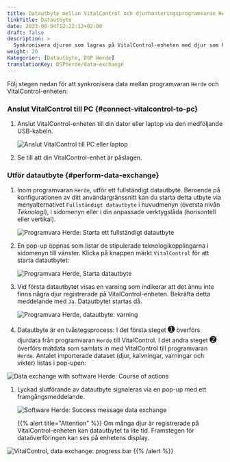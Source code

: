 ```yaml
---
title: Datautbyte mellan VitalControl och djurhanteringsprogramvaran Herde
linkTitle: Datautbyte
date: 2023-08-04T12:22:12+02:00
draft: false
description: >
  Synkronisera djuren som lagras på VitalControl-enheten med djur som hanteras av *Herde*-programvaran och överför mätvärden som registrerats med VitalControl-enheten till *Herde*-programvaran.
weight: 20
Kategorier: [Datautbyte, DSP Herde]
translationKey: DSPherde/data-exchange
---
```

Följ stegen nedan för att synkronisera data mellan programvaran `Herde` och VitalControl-enheten:

### Anslut VitalControl till PC {#connect-vitalcontrol-to-pc}

1. Anslut VitalControl-enheten till din dator eller laptop via den medföljande USB-kabeln.

   ![Anslut VitalControl till PC eller laptop](/images/synchronisation/connect-to-pc.svg "Anslut VitalControl till PC")

1. Se till att din VitalControl-enhet är påslagen.

### Utför datautbyte {#perform-data-exchange}

1. Inom programvaran `Herde`, utför ett fullständigt datautbyte. Beroende på konfigurationen av ditt användargränssnitt kan du starta detta utbyte via menyalternativet `Fullständigt datautbyte` i huvudmenyn (översta nivån _Teknologi_), i sidomenyn eller i din anpassade verktygslåda (horisontell eller vertikal).

   ![Programvara Herde: Starta ett fullständigt datautbyte](../screenshots/data-exchange.png "Herde: Starta datautbyte")

1. En pop-up öppnas som listar de stipulerade teknologikopplingarna i sidomenyn till vänster. Klicka på knappen märkt `VitalControl` för att starta datautbytet:

   ![Programvara Herde, Starta datautbyte](../screenshots/start-transfer.png "Herde: Starta datautbyte")

1. Vid första datautbytet visas en varning som indikerar att det ännu inte finns några djur registrerade på VitalControl-enheten. Bekräfta detta meddelande med `Ja`. Datautbytet startas då.

   ![Programvara Herde, datautbyte: varning](../screenshots/warning.png "Datautbyte: varning")

1. Datautbyte är en tvåstegsprocess: I det första steget <span style="font-size: 140%">➊</span> överförs djurdata från programvaran `Herde` till VitalControl. I det andra steget <span style="font-size: 140%">➋</span> överförs mätdata som samlats in med VitalControl till programvaran `Herde`. Antalet importerade dataset (djur, kalvningar, varningar och vikter) listas i pop-upen:

![Data exchange with software Herde: Course of actions](../screenshots/data-transfer.png "Data exchange: Course of actions")

1. Lyckad slutförande av datautbyte signaleras via en pop-up med ett framgångsmeddelande.

   ![Software Herde: Success message data exchange](../screenshots/success-message.png "Herde: Success message data exchange")

    {{% alert title="Attention" %}}
Om många djur är registrerade på VitalControl-enheten kan datautbytet ta lite tid. Framstegen för dataöverföringen kan ses på enhetens display.

![VitalControl, data exchange: progress bar](../../vcsynchronizer/images/import-animals/data-transfer.png "VitalControl: progress bar data exchange")
    {{% /alert %}}
